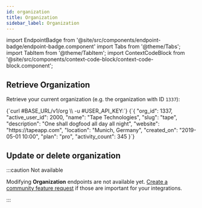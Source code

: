 ```yaml
---
id: organization
title: Organization
sidebar_label: Organization
---
```


import EndpointBadge from '@site/src/components/endpoint-badge/endpoint-badge.component'
import Tabs from '@theme/Tabs';
import TabItem from '@theme/TabItem';
import ContextCodeBlock from '@site/src/components/context-code-block/context-code-block.component';

## Retrieve Organization

<EndpointBadge method="GET" url="https://api.tapeapp.com/v1/org" />

Retrieve your current organization (e.g. the organization with ID `1337`):

<ContextCodeBlock language="shell" title='➡️      Request'>
{`curl #BASE_URL/v1/org \\
  -u #USER_API_KEY:`}
</ContextCodeBlock>

<ContextCodeBlock language="json" title='⬅️      Response'>
{`{
    "org_id": 1337,
    "active_user_id": 2000,
    "name": "Tape Technologies",
    "slug": "tape",
    "description": "One shall dogfood all day all night",
    "website": "https://tapeapp.com",
    "location": "Munich, Germany",
    "created_on": "2019-05-01 10:00",
    "plan": "pro",
    "activity_count": 345
}`}
</ContextCodeBlock>

## Update or delete organization

:::caution Not available

Modifying **Organization** endpoints are not available yet. [Create a community feature request](https://community.tapeapp.com/c/requests/8) if those are important for your integrations.

:::
